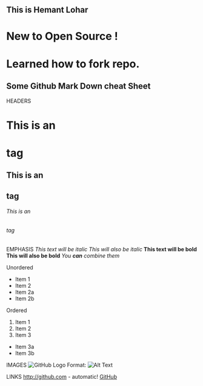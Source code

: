 ## This is Hemant Lohar
# New to Open Source !
# Learned how to fork repo.

## Some Github Mark Down cheat Sheet

HEADERS
# This is an <h1> tag
## This is an <h2> tag
###### This is an <h6> tag

EMPHASIS
*This text will be italic*
_This will also be italic_
**This text will be bold**
__This will also be bold__
*You **can** combine them*

Unordered
* Item 1
* Item 2
 * Item 2a
 * Item 2b

 Ordered
1. Item 1
2. Item 2
3. Item 3
 * Item 3a
 * Item 3b

 IMAGES
![GitHub Logo](/images/logo.png)
Format: ![Alt Text](url)

LINKS
http://github.com - automatic!
[GitHub](http://github.com)

